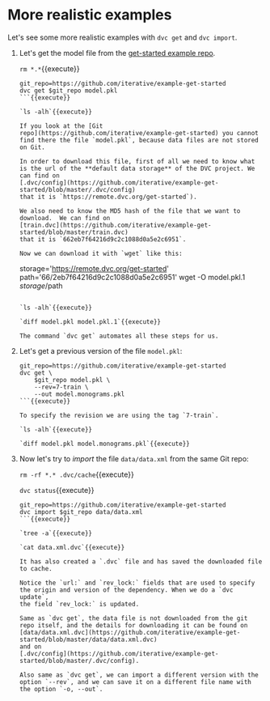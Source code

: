 # More realistic examples

Let's see some more realistic examples with `dvc get` and `dvc import`.

1. Let's get the model file from the [get-started example
   repo](https://github.com/iterative/example-get-started).
   
   `rm *.*`{{execute}}
   
   ```
   git_repo=https://github.com/iterative/example-get-started
   dvc get $git_repo model.pkl
   ```{{execute}}
   
   `ls -alh`{{execute}}

   If you look at the [Git
   repo](https://github.com/iterative/example-get-started) you cannot
   find there the file `model.pkl`, because data files are not stored
   on Git.
   
   In order to download this file, first of all we need to know what
   is the url of the **default data storage** of the DVC project. We
   can find on
   [.dvc/config](https://github.com/iterative/example-get-started/blob/master/.dvc/config)
   that it is `https://remote.dvc.org/get-started`).
   
   We also need to know the MD5 hash of the file that we want to
   download.  We can find on
   [train.dvc](https://github.com/iterative/example-get-started/blob/master/train.dvc)
   that it is `662eb7f64216d9c2c1088d0a5e2c6951`.
   
   Now we can download it with `wget` like this:
   
   ```
   storage='https://remote.dvc.org/get-started'
   path='66/2eb7f64216d9c2c1088d0a5e2c6951'
   wget -O model.pkl.1 $storage/$path
   ```{{execute}}
   
   `ls -alh`{{execute}}

   `diff model.pkl model.pkl.1`{{execute}}
   
   The command `dvc get` automates all these steps for us.
   
2. Let's get a previous version of the file `model.pkl`:

   ```
   git_repo=https://github.com/iterative/example-get-started
   dvc get \
       $git_repo model.pkl \
       --rev=7-train \
       --out model.monograms.pkl
   ```{{execute}}
   
   To specify the revision we are using the tag `7-train`.
   
   `ls -alh`{{execute}}
   
   `diff model.pkl model.monograms.pkl`{{execute}}

3. Now let's try to _import_ the file `data/data.xml` from the same
   Git repo:
   
   `rm -rf *.* .dvc/cache`{{execute}}
   
   `dvc status`{{execute}}
   
   ```
   git_repo=https://github.com/iterative/example-get-started
   dvc import $git_repo data/data.xml
   ```{{execute}}
   
   `tree -a`{{execute}}
   
   `cat data.xml.dvc`{{execute}}
   
   It has also created a `.dvc` file and has saved the downloaded file
   to cache.

   Notice the `url:` and `rev_lock:` fields that are used to specify
   the origin and version of the dependency. When we do a `dvc update`,
   the field `rev_lock:` is updated.
   
   Same as `dvc get`, the data file is not downloaded from the git
   repo itself, and the details for downloading it can be found on
   [data/data.xml.dvc](https://github.com/iterative/example-get-started/blob/master/data/data.xml.dvc)
   and on
   [.dvc/config](https://github.com/iterative/example-get-started/blob/master/.dvc/config).
   
   Also same as `dvc get`, we can import a different version with the
   option `--rev`, and we can save it on a different file name with
   the option `-o, --out`.
